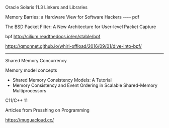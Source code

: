 Oracle Solaris 11.3 Linkers and Libraries 

Memory Barries: a Hardware View for Software Hackers ---- pdf 

The BSD Packet Filter: A New Architecture for User-level Packet Capture 

bpf 
http://cilium.readthedocs.io/en/stable/bpf

https://qmonnet.github.io/whirl-offload/2016/09/01/dive-into-bpf/


----------
Shared Memory Concurrency 

Memory model concepts 
 - Shared Memory Consistency Models: A Tutorial 
 - Memory Consistency and Event Ordering in Scalable Shared-Memory Multiprocessors 

 C11/C++ 11

 Articles from Presshing on Programming 



https://muguacloud.cc/
